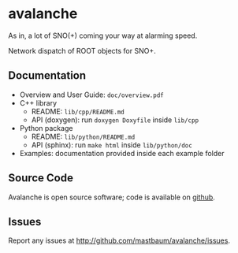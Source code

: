avalanche
=========
As in, a lot of SNO(+) coming your way at alarming speed.

Network dispatch of ROOT objects for SNO+.

Documentation
-------------
* Overview and User Guide: `doc/overview.pdf`
* C++ library
  * README: `lib/cpp/README.md`
  * API (doxygen): run `doxygen Doxyfile` inside `lib/cpp`
* Python package
  * README: `lib/python/README.md`
  * API (sphinx): run `make html` inside `lib/python/doc`
* Examples: documentation provided inside each example folder

Source Code
-----------
Avalanche is open source software; code is available on [github](http://github.com/mastbaum/avalanche).

Issues
------
Report any issues at http://github.com/mastbaum/avalanche/issues.

